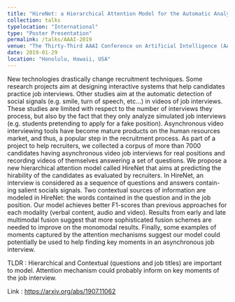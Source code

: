```yaml
---
title: "HireNet: a Hierarchical Attention Model for the Automatic Analysis of Asynchronous Video Job Interviews"
collection: talks
typelocation: "International"
type: "Poster Presentation"
permalink: /talks/AAAI-2019
venue: "The Thirty-Third AAAI Conference on Artificial Intelligence (AAAI-19) "
date: 2019-01-29
location: "Honolulu, Hawaii, USA"
---
```


New technologies drastically change recruitment techniques. Some research projects aim at designing interactive systems that help candidates practice job interviews. Other studies aim at the automatic detection of social signals (e.g. smile, turn of speech, etc...) in videos of job interviews. These studies are limited with respect to the number of interviews they process, but also by the fact that they only analyze simulated job interviews (e.g. students pretending to apply for a fake position). Asynchronous video interviewing tools have become mature products on the human resources market, and thus, a popular step in the recruitment process. As part of a project to help recruiters, we collected a corpus of more than 7000 candidates having asynchronous video job interviews for real positions and recording videos of themselves answering a set of questions. We propose a new hierarchical attention model called HireNet that aims at predicting the hirability of the candidates as evaluated by recruiters. In HireNet, an interview is considered as a sequence of questions and answers contain- ing salient socials signals. Two contextual sources of information are modeled in HireNet: the words contained in the question and in the job position. Our model achieves better F1-scores than previous approaches for each modality (verbal content, audio and video). Results from early and late multimodal fusion suggest that more sophisticated fusion schemes are needed to improve on the monomodal results. Finally, some examples of moments captured by the attention mechanisms suggest our model could potentially be used to help finding key moments in an asynchronous job interview.

TLDR : Hierarchical and Contextual (questions and job titles) are important to model. Attention mechanism could probably inform on key moments of the job interview.

Link : https://arxiv.org/abs/1907.11062